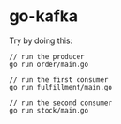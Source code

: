 # go-kafka
Try by doing this:
```
// run the producer
go run order/main.go

// run the first consumer
go run fulfillment/main.go

// run the second consumer
go run stock/main.go
```